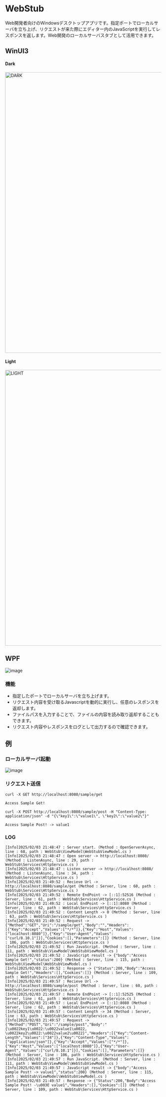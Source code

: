 # WebStub 
Web開発者向けのWindowsデスクトップアプリです。指定ポートでローカルサーバを立ち上げ、リクエストが来た際にエディター内のJavaScriptを実行してレスポンスを返します。Web開発のローカルサーバスタブとして活用できます。

## WinUI3

#### Dark
<img width="1611" height="909" alt="DARK" src="https://github.com/user-attachments/assets/2a669a71-0c8e-4396-acf6-1cc7554b4701" />

#### Light
<img width="1630" height="893" alt="LIGHT" src="https://github.com/user-attachments/assets/bb0578df-44ed-4580-b1a7-3949bb390fb2" />

## WPF
![image](https://github.com/user-attachments/assets/aa98ef73-fabd-4581-8a31-e2a3731a0bc1)

### 機能 
 - 指定したポートでローカルサーバを立ち上げます。
 - リクエスト内容を受け取るJavascriptを動的に実行し、任意のレスポンスを返却します。
 - ファイルパスを入力することで、ファイルの内容を読み取り返却することもできます。
 - リクエスト内容やレスポンスをログとして出力するので確認できます。

## 例

### ローカルサーバ起動
![image](https://github.com/user-attachments/assets/6e6cfd03-9696-41a6-bb0b-33e0cafef7f2)

### リクエスト送信

```
curl -X GET http://localhost:8080/sample/get

﻿Access Sample Get!
```

```
curl -X POST http://localhost:8080/sample/post -H "Content-Type: application/json" -d "{\"key1\":\"value1\", \"key2\":\"value2\"}"

Access Sample Post! -> value1
```

### LOG
```
[Info]2025/02/03 21:48:47 : Server start. (Method : OpenServerAsync, line : 68, path : WebStub\ViewModel\WebStubViewModel.cs )
[Info]2025/02/03 21:48:47 : Open server -> http://localhost:8080/ (Method : ListenAsync, line : 29, path : WebStub\Services\HttpService.cs )
[Info]2025/02/03 21:48:47 : Listen server -> http://localhost:8080/ (Method : ListenAsync, line : 34, path : WebStub\Services\HttpService.cs )
[Info]2025/02/03 21:49:52 : Recieve Url -> http://localhost:8080/sample/get (Method : Server, line : 60, path : WebStub\Services\HttpService.cs )
[Info]2025/02/03 21:49:52 : Remote EndPoint -> [::1]:52516 (Method : Server, line : 61, path : WebStub\Services\HttpService.cs )
[Info]2025/02/03 21:49:52 : Local EndPoint -> [::1]:8080 (Method : Server, line : 62, path : WebStub\Services\HttpService.cs )
[Info]2025/02/03 21:49:52 : Content Length -> 0 (Method : Server, line : 63, path : WebStub\Services\HttpService.cs )
[Info]2025/02/03 21:49:52 : Request -> {"Method":"GET","Uri":"/sample/get","Body":"","Headers":[{"Key":"Accept","Values":["*/*"]},{"Key":"Host","Values":["localhost:8080"]},{"Key":"User-Agent","Values":["curl/8.10.1"]}],"Cookies":[],"Parameters":[]} (Method : Server, line : 106, path : WebStub\Services\HttpService.cs )
[Info]2025/02/03 21:49:52 : Run JavaScript. (Method : Server, line : 111, path : WebStub\ViewModel\WebStubViewModel.cs )
[Info]2025/02/03 21:49:52 : JavaScript result -> {"body":"Access Sample Get!","status":200} (Method : Server, line : 115, path : WebStub\ViewModel\WebStubViewModel.cs )
[Info]2025/02/03 21:49:52 : Response -> {"Status":200,"Body":"Access Sample Get!","Headers":[],"Cookies":[]} (Method : Server, line : 109, path : WebStub\Services\HttpService.cs )
[Info]2025/02/03 21:49:57 : Recieve Url -> http://localhost:8080/sample/post (Method : Server, line : 60, path : WebStub\Services\HttpService.cs )
[Info]2025/02/03 21:49:57 : Remote EndPoint -> [::1]:52525 (Method : Server, line : 61, path : WebStub\Services\HttpService.cs )
[Info]2025/02/03 21:49:57 : Local EndPoint -> [::1]:8080 (Method : Server, line : 62, path : WebStub\Services\HttpService.cs )
[Info]2025/02/03 21:49:57 : Content Length -> 34 (Method : Server, line : 63, path : WebStub\Services\HttpService.cs )
[Info]2025/02/03 21:49:57 : Request -> {"Method":"POST","Uri":"/sample/post","Body":"{\u0022key1\u0022:\u0022value1\u0022, \u0022key2\u0022:\u0022value2\u0022}","Headers":[{"Key":"Content-Length","Values":["34"]},{"Key":"Content-Type","Values":["application/json"]},{"Key":"Accept","Values":["*/*"]},{"Key":"Host","Values":["localhost:8080"]},{"Key":"User-Agent","Values":["curl/8.10.1"]}],"Cookies":[],"Parameters":[]} (Method : Server, line : 106, path : WebStub\Services\HttpService.cs )
[Info]2025/02/03 21:49:57 : Run JavaScript. (Method : Server, line : 111, path : WebStub\ViewModel\WebStubViewModel.cs )
[Info]2025/02/03 21:49:57 : JavaScript result -> {"body":"Access Sample Post! -> value1","status":200} (Method : Server, line : 115, path : WebStub\ViewModel\WebStubViewModel.cs )
[Info]2025/02/03 21:49:57 : Response -> {"Status":200,"Body":"Access Sample Post! -\u003E value1","Headers":[],"Cookies":[]} (Method : Server, line : 109, path : WebStub\Services\HttpService.cs )
```
